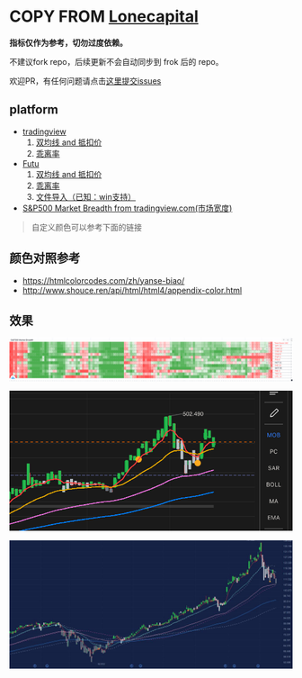 # COPY FROM [Lonecapital](https://lonecapital.com/investment/7938/#more-7938)

**指标仅作为参考，切勿过度依赖。**

不建议fork repo，后续更新不会自动同步到 frok 后的 repo。

欢迎PR，有任何问题请点击[这里提交issues](https://github.com/kentio/lonecapital-chart/issues/new)

## platform
- [tradingview](/tradingview)
    1. [双均线 and 抵扣价](/tradingview#双均线抵扣价)
    2. [乖离率](/tradingview#乖离率)
- [Futu](/futu)
    1. [双均线 and 抵扣价](/futu#双均线)
    2. [乖离率](/futu#gll-乖离率)
    3. [文件导入（已知：win支持）](/futu#文件导入)
- [S&P500 Market Breadth from tradingview.com(市场宽度)](/Market-Breadth)

>自定义颜色可以参考下面的链接

## 颜色对照参考
- https://htmlcolorcodes.com/zh/yanse-biao/
- http://www.shouce.ren/api/html/html4/appendix-color.html

## 效果
![Market-Breadth](/Market-Breadth/market-tradingview.png)

![Mobile](/futu/Mobile.jpg)

![PC](/futu/PC.jpg)

 